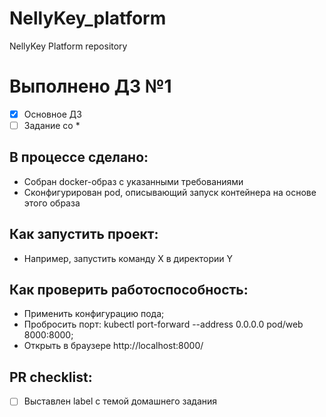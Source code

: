 # NellyKey_platform
NellyKey Platform repository

# Выполнено ДЗ №1

 - [x] Основное ДЗ
 - [ ] Задание со *

## В процессе сделано:
 - Собран docker-образ с указанными требованиями
 - Сконфигурирован pod, описывающий запуск контейнера на основе этого образа

## Как запустить проект:
 - Например, запустить команду X в директории Y

## Как проверить работоспособность:
 - Применить конфигурацию пода;
 - Пробросить порт: kubectl port-forward --address 0.0.0.0 pod/web 8000:8000;
 - Открыть в браузере http://localhost:8000/

## PR checklist:
 - [ ] Выставлен label с темой домашнего задания